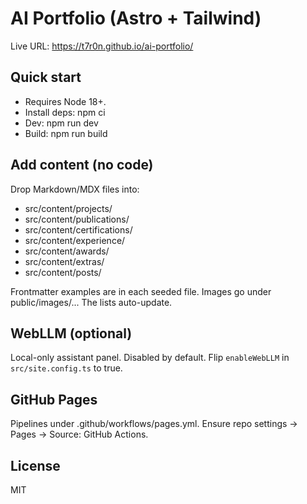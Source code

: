 # AI Portfolio (Astro + Tailwind)

Live URL: https://t7r0n.github.io/ai-portfolio/

## Quick start

- Requires Node 18+.
- Install deps: npm ci
- Dev: npm run dev
- Build: npm run build

## Add content (no code)

Drop Markdown/MDX files into:
- src/content/projects/
- src/content/publications/
- src/content/certifications/
- src/content/experience/
- src/content/awards/
- src/content/extras/
- src/content/posts/

Frontmatter examples are in each seeded file. Images go under public/images/... The lists auto-update.

## WebLLM (optional)

Local-only assistant panel. Disabled by default. Flip `enableWebLLM` in `src/site.config.ts` to true.

## GitHub Pages

Pipelines under .github/workflows/pages.yml. Ensure repo settings → Pages → Source: GitHub Actions.

## License

MIT
